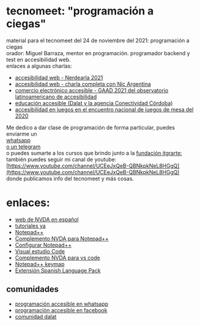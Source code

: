 # tecnomeet: "programación a ciegas"

material para el tecnomeet del 24 de noviembre del 2021: programación a ciegas  
orador: Miguel Barraza, mentor en programación. programador backend y test en accesibilidad web.  
enlaces a algunas charlas:  
- [accesibilidad web - Nerdearla 2021](https://www.youtube.com/results?search_query=accesibilidad+nerdearla)
- [accesibilidad web - charla completa con Nic Argentina](https://www.youtube.com/watch?v=MEYdxYFpoJE&ab_channel=NICArgentina%28.ar%29)
- [comercio electrónico accesible - GAAD 2021 del observatorio latinoamericano de accesibilidad](https://www.youtube.com/watch?v=QxtM0MfQL38&t=2441&ab_channel=ObservatorioLatinoamericanodeAccesibilidad)
- [educación accesible (Dalat y la agencia Conectividad Córdoba)](https://www.youtube.com/watch?v=-36U6ar-hO8&ab_channel=AgenciaConectividadC%C3%B3rdoba)
- [accesibilidad en  juegos en el encuentro nacional de juegos de mesa del 2020](https://www.youtube.com/watch?v=YXe5qhfKq30&ab_channel=10ENJM)

Me dedico a dar clase de programación de forma particular, puedes enviarme un  
[whatsapp](https://miguelbarraza.com.ar/contacto/whatsapp)  
[o un telegram](https://miguelbarraza.com.ar/contacto/telegram)  
o puedes sumarte a los cursos que brindo junto a la [fundación itgrarte: ](https://www.itgrarte.org/capacitacion/introduccion-a-la-programacion-con-javascript/)  
también puedes seguir mi canal de youtube:  
[https://www.youtube.com/channel/UCEeJxQeB-QBNkpkNeL8HGgQ](https://www.youtube.com/channel/UCEeJxQeB-QBNkpkNeL8HGgQ)  
donde publicamos info del tecnomeet y  más cosas.

# enlaces:

* [web de NVDA en español](https://nvda.es/)
* [tutoriales ya](https://www.tutorialesprogramacionya.com/)
* [Notepad++](https://notepad-plus-plus.org/downloads/)
* [Complemento NVDA para Notepad++](https://nvda.es/2018/03/27/notepad/)
* [Configurar Notepad++](configurar-npp.md)
* [Visual estudio Code](https://code.visualstudio.com/download)
* [Complemento NVDA para vs code](https://nvda.es/2020/03/14/nvda-para-vs-code-nvda-for-vs-code/)
* [Notepad++ keymap](https://marketplace.visualstudio.com/items?itemName=ms-vscode.notepadplusplus-keybindings)
* [Extensión Spanish Language Pack](https://marketplace.visualstudio.com/items?itemName=MS-CEINTL.vscode-language-pack-es)

## comunidades

* [programación accesible en whatsapp](https://chat.whatsapp.com/7IJaTXOlv1d7VSfjaqwYIh)
* [programación accesible en facebook](https://facebook.com/groups/programacionaccesible/)
* [comunidad dalat](https://chat.whatsapp.com/CRHvDE4IKGPDmmnVb2jQzQ)
